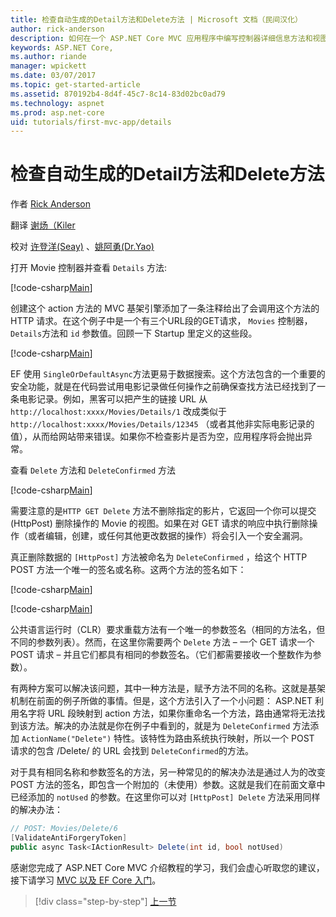 ```yaml
---
title: 检查自动生成的Detail方法和Delete方法 | Microsoft 文档（民间汉化）
author: rick-anderson
description: 如何在一个 ASP.NET Core MVC 应用程序中编写控制器详细信息方法和视图
keywords: ASP.NET Core,
ms.author: riande
manager: wpickett
ms.date: 03/07/2017
ms.topic: get-started-article
ms.assetid: 870192b4-8d4f-45c7-8c14-83d02bc0ad79
ms.technology: aspnet
ms.prod: asp.net-core
uid: tutorials/first-mvc-app/details
---
```

# 检查自动生成的Detail方法和Delete方法

作者 [Rick Anderson](https://twitter.com/RickAndMSFT)

翻译 [谢炀（Kiler](https://github.com/kiler398/) 

校对 [许登洋(Seay)](https://github.com/SeayXu) 、[姚阿勇(Dr.Yao)](https://github.com/YaoaY)

打开 Movie 控制器并查看 `Details` 方法:

[!code-csharp[Main](start-mvc/sample/MvcMovie/Controllers/MoviesController.cs?name=snippet_details)]

创建这个 action 方法的 MVC 基架引擎添加了一条注释给出了会调用这个方法的 HTTP 请求。在这个例子中是一个有三个URL段的GET请求， `Movies` 控制器， `Details`方法和 `id` 参数值。回顾一下 Startup 里定义的这些段。

[!code-csharp[Main](start-mvc/sample/MvcMovie/Startup.cs?highlight=5&name=snippet_1)]

EF 使用 `SingleOrDefaultAsync`方法更易于数据搜索。这个方法包含的一个重要的安全功能，就是在代码尝试用电影记录做任何操作之前确保查找方法已经找到了一条电影记录。例如，黑客可以把产生的链接 URL 从 `http://localhost:xxxx/Movies/Details/1`  改成类似于 `http://localhost:xxxx/Movies/Details/12345` （或者其他非实际电影记录的值），从而给网站带来错误。如果你不检查影片是否为空，应用程序将会抛出异常。

查看 `Delete` 方法和 `DeleteConfirmed` 方法

[!code-csharp[Main](start-mvc/sample/MvcMovie/Controllers/MoviesController.cs?name=snippet_delete)]

需要注意的是`HTTP GET Delete` 方法不删除指定的影片，它返回一个你可以提交 (HttpPost) 删除操作的  Movie 的视图。如果在对 GET 请求的响应中执行删除操作（或者编辑，创建，或任何其他更改数据的操作）将会引入一个安全漏洞。

真正删除数据的 `[HttpPost]` 方法被命名为 `DeleteConfirmed` ，给这个 HTTP POST 方法一个唯一的签名或名称。这两个方法的签名如下：

[!code-csharp[Main](start-mvc/sample/MvcMovie/Controllers/MoviesController.cs?name=snippet_delete2)]

[!code-csharp[Main](start-mvc/sample/MvcMovie/Controllers/MoviesController.cs?name=snippet_delete3)]


公共语言运行时（CLR）要求重载方法有一个唯一的参数签名（相同的方法名，但不同的参数列表）。然而，在这里你需要两个 `Delete` 方法 – 一个 GET 请求一个 POST 请求 – 并且它们都具有相同的参数签名。（它们都需要接收一个整数作为参数）。

有两种方案可以解决该问题，其中一种方法是，赋予方法不同的名称。这就是基架机制在前面的例子所做的事情。但是，这个方法引入了一个小问题： ASP.NET 利用名字将 URL 段映射到 action 方法，如果你重命名一个方法，路由通常将无法找到该方法。解决的办法就是你在例子中看到的，就是为 `DeleteConfirmed` 方法添加 `ActionName("Delete")` 特性。该特性为路由系统执行映射，所以一个 POST 请求的包含 /Delete/ 的 URL 会找到 `DeleteConfirmed`的方法。

对于具有相同名称和参数签名的方法，另一种常见的的解决办法是通过人为的改变 POST 方法的签名，即包含一个附加的（未使用）参数。这就是我们在前面文章中已经添加的 `notUsed` 的参数。在这里你可以对 `[HttpPost] Delete` 方法采用同样的解决办法：

```csharp
// POST: Movies/Delete/6
[ValidateAntiForgeryToken]
public async Task<IActionResult> Delete(int id, bool notUsed)
```

感谢您完成了 ASP.NET Core MVC 介绍教程的学习，我们会虚心听取您的建议，接下请学习 [MVC 以及 EF Core 入门](xref:data/ef-mvc/intro)。

>[!div class="step-by-step"]
[上一节](validation.md)
